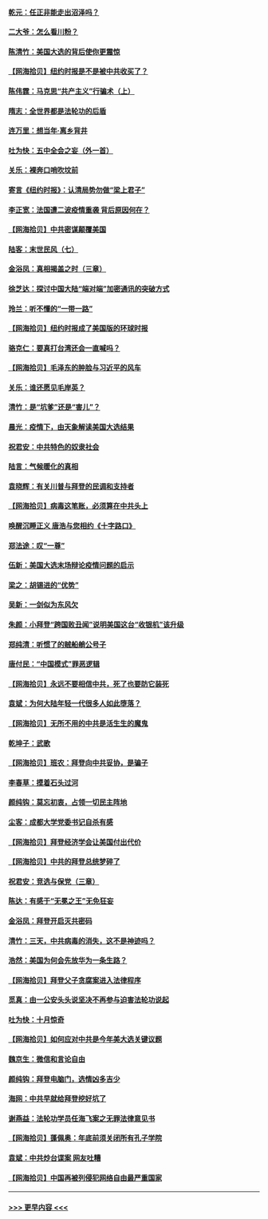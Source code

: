 #### [乾元：任正非能走出沼泽吗？](../pages/nsc993/n12515831.md?t=11010802) 
#### [二大爷：怎么看川粉？](../pages/nsc993/n12515820.md?t=11010802) 
#### [陈清竹：美国大选的背后使你更震惊](../pages/nsc993/n12515589.md?t=11010802) 
#### [【网海拾贝】纽约时报是不是被中共收买了？](../pages/nsc993/n12515122.md?t=11010802) 
#### [陈伟霆：马克思“共产主义”行骗术（上）](../pages/nsc993/n12510217.md?t=11010802) 
#### [隋志：全世界都是法轮功的后盾](../pages/nsc993/n12510636.md?t=11010802) 
#### [连万里：想当年‧离乡背井](../pages/nsc993/n12510623.md?t=11010802) 
#### [吐为快：五中全会之妄（外一首）](../pages/nsc993/n12510470.md?t=11010802) 
#### [关乐：裸奔口哨吹坟前](../pages/nsc993/n12510403.md?t=11010802) 
#### [寄言《纽约时报》：认清局势勿做“梁上君子”](../pages/nsc993/n12510042.md?t=11010802) 
#### [李正宽：法国遭二波疫情重袭 背后原因何在？](../pages/nsc993/n12509971.md?t=11010802) 
#### [【网海拾贝】中共密谋颠覆美国](../pages/nsc993/n12509816.md?t=11010802) 
#### [陆客：末世民风（七）](../pages/nsc993/n12507822.md?t=11010802) 
#### [金浴凤：真相揭盖之时（三章）](../pages/nsc993/n12507804.md?t=11010802) 
#### [徐芝达：探讨中国大陆“端对端”加密通讯的突破方式](../pages/nsc993/n12507682.md?t=11010802) 
#### [玲兰：听不懂的“一带一路”](../pages/nsc993/n12507669.md?t=11010802) 
#### [【网海拾贝】纽约时报成了美国版的环球时报](../pages/nsc993/n12507053.md?t=11010802) 
#### [骆克仁：要真打台湾还会一直喊吗？](../pages/nsc993/n12506843.md?t=11010802) 
#### [【网海拾贝】毛泽东的肿脸与习近平的风车](../pages/nsc993/n12504537.md?t=11010802) 
#### [关乐：谁还愿见毛岸英？](../pages/nsc993/n12503866.md?t=11010802) 
#### [清竹：是“坑爹”还是“害儿”？](../pages/nsc993/n12503034.md?t=11010802) 
#### [晨光：疫情下，由天象解读美国大选结果](../pages/nsc993/n12502536.md?t=11010802) 
#### [祝君安：中共特色的奴隶社会](../pages/nsc993/n12501529.md?t=11010802) 
#### [陆言：气候暖化的真相](../pages/nsc993/n12501183.md?t=11010802) 
#### [袁晓辉：有关川普与拜登的民调和支持者](../pages/nsc993/n12500433.md?t=11010802) 
#### [【网海拾贝】病毒这笔账，必须算在中共头上](../pages/nsc993/n12500320.md?t=11010802) 
#### [唤醒沉睡正义 唐浩与您相约《十字路口》](../pages/nsc993/n12497980.md?t=11010802) 
#### [郑法途：叹“一尊”](../pages/nsc993/n12498837.md?t=11010802) 
#### [伍新：美国大选末场辩论疫情问题的启示](../pages/nsc993/n12498829.md?t=11010802) 
#### [梁之：胡锡进的“优势”](../pages/nsc993/n12498780.md?t=11010802) 
#### [吴新：一剑似为东风欠](../pages/nsc993/n12498772.md?t=11010802) 
#### [朱颜：小拜登“跨国败丑闻”说明美国这台“收银机”该升级](../pages/nsc993/n12498731.md?t=11010802) 
#### [郑纯清：听惯了的贼船艄公号子](../pages/nsc993/n12498721.md?t=11010802) 
#### [唐付民：“中国模式”罪恶逻辑](../pages/nsc993/n12498310.md?t=11010802) 
#### [【网海拾贝】永远不要相信中共，死了也要防它装死](../pages/nsc993/n12498162.md?t=11010802) 
#### [袁斌：为何大陆年轻一代很多人如此堕落？](../pages/nsc993/n12495696.md?t=11010802) 
#### [【网海拾贝】无所不用的中共是活生生的魔鬼](../pages/nsc993/n12495621.md?t=11010802) 
#### [乾坤子：武歌](../pages/nsc993/n12493391.md?t=11010802) 
#### [【网海拾贝】班农：拜登向中共妥协，是骗子](../pages/nsc993/n12492877.md?t=11010802) 
#### [李春草：摸着石头过河](../pages/nsc993/n12491121.md?t=11010802) 
#### [颜纯钩：莫忘初衷，占领一切民主阵地](../pages/nsc993/n12490965.md?t=11010802) 
#### [尘客：成都大学党委书记自杀有感](../pages/nsc993/n12490950.md?t=11010802) 
#### [【网海拾贝】拜登经济学会让美国付出代价](../pages/nsc993/n12489662.md?t=11010802) 
#### [【网海拾贝】中共的拜登总统梦碎了](../pages/nsc993/n12487896.md?t=11010802) 
#### [祝君安：竞选与保党（三章）](../pages/nsc993/n12487258.md?t=11010802) 
#### [陈达：有感于“无冕之王”无免狂妄](../pages/nsc993/n12485133.md?t=11010802) 
#### [金浴凤：拜登开启灭共密码](../pages/nsc993/n12485125.md?t=11010802) 
#### [清竹：三天，中共病毒的消失，这不是神迹吗？](../pages/nsc993/n12485027.md?t=11010802) 
#### [浩然：美国为何会先放华为一条生路？](../pages/nsc993/n12484997.md?t=11010802) 
#### [【网海拾贝】拜登父子贪腐案进入法律程序](../pages/nsc993/n12484957.md?t=11010802) 
#### [觅真：由一公安头头说坚决不再参与迫害法轮功说起](../pages/nsc993/n12484212.md?t=11010802) 
#### [吐为快：十月惊奇](../pages/nsc993/n12484172.md?t=11010802) 
#### [【网海拾贝】如何应对中共是今年美大选关键议题](../pages/nsc993/n12483755.md?t=11010802) 
#### [魏京生：微信和言论自由](../pages/nsc993/n12483372.md?t=11010802) 
#### [颜纯钩：拜登电脑门，选情凶多吉少](../pages/nsc993/n12482666.md?t=11010802) 
#### [海网：中共早就给拜登挖好坑了](../pages/nsc993/n12482660.md?t=11010802) 
#### [谢燕益：法轮功学员任海飞案之无罪法律意见书](../pages/nsc993/n12482512.md?t=11010802) 
#### [【网海拾贝】蓬佩奥：年底前须关闭所有孔子学院](../pages/nsc993/n12482443.md?t=11010802) 
#### [袁斌：中共炒台谍案 网友吐糟](../pages/nsc993/n12481564.md?t=11010802) 
#### [【网海拾贝】中国再被列侵犯网络自由最严重国家](../pages/nsc993/n12479643.md?t=11010802) 

----
#### [ >>> 更早内容 <<< ](../indexes/nsc993-earlier.md)
